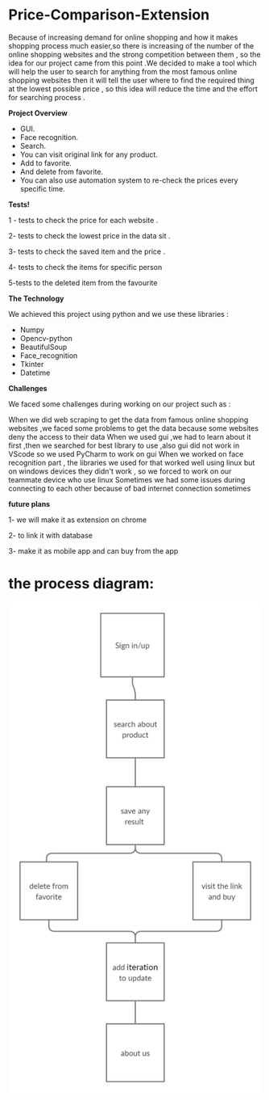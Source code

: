 # Price-Comparison-Extension


Because of increasing demand for online shopping and how it makes shopping process much easier,so there is increasing of the number of the online shopping  websites and the strong competition between them , so the idea for our project came from this point .We decided to make a tool which will help the user to search for anything from the most famous online shopping websites then it will tell the user where to find the required thing at the lowest possible price , so this idea will reduce the time and the effort for searching process .

**Project Overview**

* GUI.
* Face recognition.
* Search.
* You can visit original link for any product.
* Add to favorite.
* And delete from favorite.
* You can also use automation system to re-check the prices every specific time.

**Tests!**


1 - tests to  check the price  for each website .

2- tests to check the lowest price in the data sit .

3- tests to  check the saved item and the price .

4- tests to check the items for specific person 

5-tests to the deleted item from the favourite 


**The Technology**

We achieved this project using python and we use these libraries :

* Numpy
* Opencv-python
* BeautifulSoup
* Face_recognition
* Tkinter
* Datetime

**Challenges**

We faced some challenges during working on our project such as :

When we did web scraping to get the data from famous online shopping websites ,we faced some problems to get the data because some websites deny the access to their data
When we used gui ,we had to learn about it first ,then we searched for best library to use ,also gui did not work in VScode so we used PyCharm to work on gui 
When we worked on face recognition part , the libraries we used for that worked well using linux but on windows devices they didn't work , so we forced to work on our teammate device who use linux
Sometimes we had some issues during connecting to each other because of bad internet connection sometimes 


**future plans**


1- we will make it as extension on chrome  

2- to link it with database 

3- make it as mobile app and can buy from the app  








# the process diagram:

![cap](asstes/domain_modling.jpg)